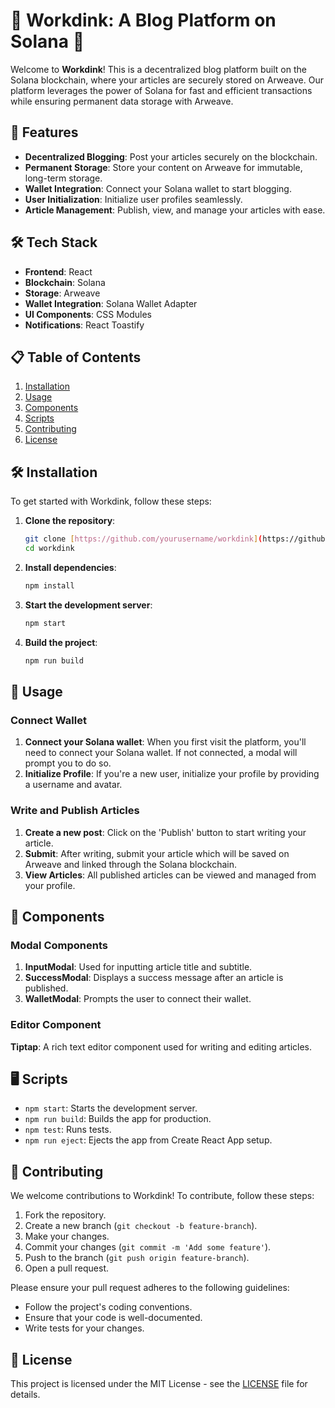 # 🌟 Workdink: A Blog Platform on Solana 🌟

Welcome to **Workdink**! This is a decentralized blog platform built on the Solana blockchain, where your articles are securely stored on Arweave. Our platform leverages the power of Solana for fast and efficient transactions while ensuring permanent data storage with Arweave.

## 🚀 Features

- **Decentralized Blogging**: Post your articles securely on the blockchain.
- **Permanent Storage**: Store your content on Arweave for immutable, long-term storage.
- **Wallet Integration**: Connect your Solana wallet to start blogging.
- **User Initialization**: Initialize user profiles seamlessly.
- **Article Management**: Publish, view, and manage your articles with ease.

## 🛠️ Tech Stack

- **Frontend**: React
- **Blockchain**: Solana
- **Storage**: Arweave
- **Wallet Integration**: Solana Wallet Adapter
- **UI Components**: CSS Modules
- **Notifications**: React Toastify

## 📋 Table of Contents

1. [Installation](#installation)
2. [Usage](#usage)
3. [Components](#components)
4. [Scripts](#scripts)
5. [Contributing](#contributing)
6. [License](#license)

## 🛠️ Installation

To get started with Workdink, follow these steps:

1. **Clone the repository**:
    ```bash
    git clone [https://github.com/yourusername/workdink](https://github.com/MarianoAkaMery/wordink-DeSci.git)
    cd workdink
    ```

2. **Install dependencies**:
    ```bash
    npm install
    ```

3. **Start the development server**:
    ```bash
    npm start
    ```

4. **Build the project**:
    ```bash
    npm run build
    ```

## 🚀 Usage

### Connect Wallet

1. **Connect your Solana wallet**: When you first visit the platform, you'll need to connect your Solana wallet. If not connected, a modal will prompt you to do so.
2. **Initialize Profile**: If you're a new user, initialize your profile by providing a username and avatar.

### Write and Publish Articles

1. **Create a new post**: Click on the 'Publish' button to start writing your article.
2. **Submit**: After writing, submit your article which will be saved on Arweave and linked through the Solana blockchain.
3. **View Articles**: All published articles can be viewed and managed from your profile.

## 🧩 Components

### Modal Components

1. **InputModal**: Used for inputting article title and subtitle.
2. **SuccessModal**: Displays a success message after an article is published.
3. **WalletModal**: Prompts the user to connect their wallet.

### Editor Component

**Tiptap**: A rich text editor component used for writing and editing articles.

## 🖥️ Scripts

- `npm start`: Starts the development server.
- `npm run build`: Builds the app for production.
- `npm test`: Runs tests.
- `npm run eject`: Ejects the app from Create React App setup.

## 👥 Contributing

We welcome contributions to Workdink! To contribute, follow these steps:

1. Fork the repository.
2. Create a new branch (`git checkout -b feature-branch`).
3. Make your changes.
4. Commit your changes (`git commit -m 'Add some feature'`).
5. Push to the branch (`git push origin feature-branch`).
6. Open a pull request.

Please ensure your pull request adheres to the following guidelines:

- Follow the project's coding conventions.
- Ensure that your code is well-documented.
- Write tests for your changes.

## 📄 License

This project is licensed under the MIT License - see the [LICENSE](LICENSE) file for details.
